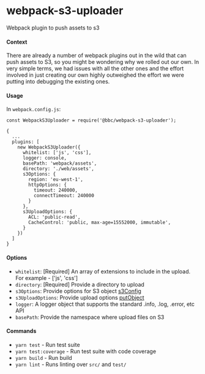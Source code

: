 # webpack-s3-uploader
Webpack plugin to push assets to s3

#### Context
There are already a number of webpack plugins out in the wild that can push assets to S3, so you might be wondering why we rolled out our own. In very simple terms, we had issues with all the other ones and the effort involved in just creating our own highly outweighed the effort we were putting into debugging the existing ones.

#### Usage
In `webpack.config.js`:
```
const WebpackS3Uploader = require('@bbc/webpack-s3-uploader');

{
  ...
  plugins: [
    new WebpackS3Uploader({
      whitelist: ['js', 'css'],
      logger: console,
      basePath: 'webpack/assets',
      directory: './web/assets',
      s3Options: {
        region: 'eu-west-1',
        httpOptions: {
          timeout: 240000,
          connectTimeout: 240000
        }
      },
      s3UploadOptions: {
        ACL: 'public-read',
        CacheControl: 'public, max-age=15552000, immutable',
      }
    })
  ]
}
```

#### Options
- `whitelist`: [Required] An array of extensions to include in the upload. For example - ['js', 'css']
- `directory`: [Required] Provide a directory to upload
- `s3Options`: Provide options for S3 object [s3Config](http://docs.aws.amazon.com/AWSJavaScriptSDK/latest/AWS/Config.html#constructor-property)
- `s3UploadOptions`: Provide upload options [putObject](http://docs.aws.amazon.com/AWSJavaScriptSDK/latest/AWS/S3.html#putObject-property )
- `logger`: A logger object that supports the standard .info, .log, .error, etc API
- `basePath`: Provide the namespace where upload files on S3


#### Commands
- `yarn test` - Run test suite
- `yarn test:coverage` - Run test suite with code coverage
- `yarn build` - Run build
- `yarn lint` - Runs linting over `src/` and `test/`
